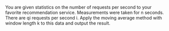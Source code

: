 You are given statistics on the number of requests per second to your favorite recommendation service.
Measurements were taken for n seconds.
There are qi requests per second i.
Apply the moving average method with window length k to this data and output the result.
